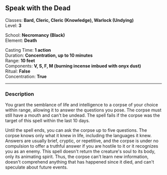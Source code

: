 ## Speak with the Dead

Classes: **Bard, Cleric, Cleric (Knowledge), Warlock (Undying)**  
Level: **3**  

School: **Necromancy (Black)**  
Element: **Death**  

Casting Time: **1 action**  
Duration: **Concentration, up to 10 minutes**  
Range: **10 feet**  
Components: **V, S, F, M (burning incense imbued with onyx dust)**  
Ritual: **False**  
Concentration: **True**  

------

### Description

You grant the semblance of life and intelligence to a corpse of your choice within range, allowing it to answer the questions you pose. The corpse must still have a mouth and can't be undead. The spell fails if the corpse was the target of this spell within the last 10 days.

Until the spell ends, you can ask the corpse up to five questions. The corpse knows only what it knew in life, including the languages it knew. Answers are usually brief, cryptic, or repetitive, and the corpse is under no compulsion to offer a truthful answer if you are hostile to it or it recognizes you as an enemy. This spell doesn't return the creature's soul to its body, only its animating spirit. Thus, the corpse can't learn new information, doesn't comprehend anything that has happened since it died, and can't speculate about future events.